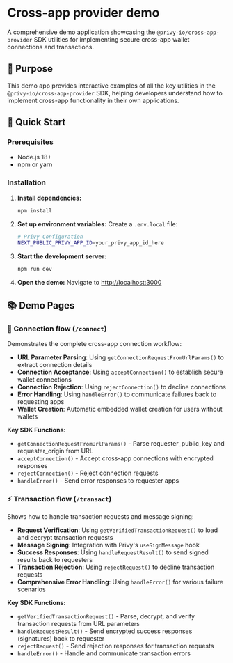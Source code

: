 # Cross-app provider demo

A comprehensive demo application showcasing the `@privy-io/cross-app-provider` SDK utilities for implementing secure cross-app wallet connections and transactions.

## 🎯 Purpose

This demo app provides interactive examples of all the key utilities in the `@privy-io/cross-app-provider` SDK, helping developers understand how to implement cross-app functionality in their own applications.

## 🚀 Quick Start

### Prerequisites

- Node.js 18+
- npm or yarn

### Installation

1. **Install dependencies:**

   ```bash
   npm install
   ```

2. **Set up environment variables:**
   Create a `.env.local` file:

   ```bash
   # Privy Configuration
   NEXT_PUBLIC_PRIVY_APP_ID=your_privy_app_id_here
   ```

3. **Start the development server:**

   ```bash
   npm run dev
   ```

4. **Open the demo:**
   Navigate to [http://localhost:3000](http://localhost:3000)

## 📚 Demo Pages

### 🔗 Connection flow (`/connect`)

Demonstrates the complete cross-app connection workflow:

- **URL Parameter Parsing**: Using `getConnectionRequestFromUrlParams()` to extract connection details
- **Connection Acceptance**: Using `acceptConnection()` to establish secure wallet connections
- **Connection Rejection**: Using `rejectConnection()` to decline connections
- **Error Handling**: Using `handleError()` to communicate failures back to requesting apps
- **Wallet Creation**: Automatic embedded wallet creation for users without wallets

**Key SDK Functions:**

- `getConnectionRequestFromUrlParams()` - Parse requester_public_key and requester_origin from URL
- `acceptConnection()` - Accept cross-app connections with encrypted responses
- `rejectConnection()` - Reject connection requests
- `handleError()` - Send error responses to requester apps

### ⚡ Transaction flow (`/transact`)

Shows how to handle transaction requests and message signing:

- **Request Verification**: Using `getVerifiedTransactionRequest()` to load and decrypt transaction requests
- **Message Signing**: Integration with Privy's `useSignMessage` hook
- **Success Responses**: Using `handleRequestResult()` to send signed results back to requesters
- **Transaction Rejection**: Using `rejectRequest()` to decline transaction requests
- **Comprehensive Error Handling**: Using `handleError()` for various failure scenarios

**Key SDK Functions:**

- `getVerifiedTransactionRequest()` - Parse, decrypt, and verify transaction requests from URL parameters
- `handleRequestResult()` - Send encrypted success responses (signatures) back to requester
- `rejectRequest()` - Send rejection responses for transaction requests
- `handleError()` - Handle and communicate transaction errors
